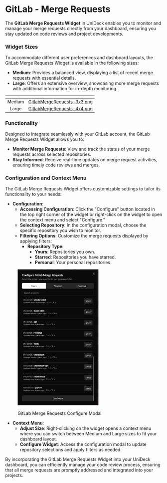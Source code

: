 # GitLab - Merge Requests

The **GitLab Merge Requests Widget** in UniDeck enables you to monitor and manage your merge requests directly from your dashboard, ensuring you stay updated on code reviews and project developments.

### Widget Sizes

To accommodate different user preferences and dashboard layouts, the GitLab Merge Requests Widget is available in the following sizes:

* **Medium**: Provides a balanced view, displaying a list of recent merge requests with essential details.
* **Large**: Offers an extensive overview, showcasing more merge requests with additional information for in-depth monitoring.

<table data-card-size="large" data-view="cards" data-full-width="true"><thead><tr><th align="center"></th><th data-hidden data-card-cover data-type="files"></th></tr></thead><tbody><tr><td align="center">Medium</td><td><a href="../../.gitbook/assets/GitlabMergeRequests-3x3.png">GitlabMergeRequests-3x3.png</a></td></tr><tr><td align="center">Large</td><td><a href="../../.gitbook/assets/GitlabMergeRequests-4x4.png">GitlabMergeRequests-4x4.png</a></td></tr></tbody></table>

### Functionality

Designed to integrate seamlessly with your GitLab account, the GitLab Merge Requests Widget allows you to:

* **Monitor Merge Requests**: View and track the status of your merge requests across selected repositories.
* **Stay Informed**: Receive real-time updates on merge request activities, ensuring timely code reviews and merges.

### Configuration and Context Menu

The GitLab Merge Requests Widget offers customizable settings to tailor its functionality to your needs:

* **Configuration**:
  * **Accessing Configuration**: Click the "Configure" button located in the top right corner of the widget or right-click on the widget to open the context menu and select "Configure."
  * **Selecting Repository**: In the configuration modal, choose the specific repository you wish to monitor.
  * **Filtering Options**: Customize the merge requests displayed by applying filters:
    * **Repository Type**:
      * **Yours**: Repositories you own.
      * **Starred**: Repositories you have starred.
      * **Personal**: Your personal repositories.

<figure><img src="../../.gitbook/assets/image (2) (1) (1) (1).png" alt="" width="259"><figcaption><p>GitLab Merge Requests Configure Modal</p></figcaption></figure>

* **Context Menu**:
  * **Adjust Size**: Right-clicking on the widget opens a context menu where you can switch between Medium and Large sizes to fit your dashboard layout.
  * **Configure Widget**: Access the configuration modal to update repository selections and apply filters as needed.

By incorporating the GitLab Merge Requests Widget into your UniDeck dashboard, you can efficiently manage your code review process, ensuring that all merge requests are promptly addressed and integrated into your projects.
